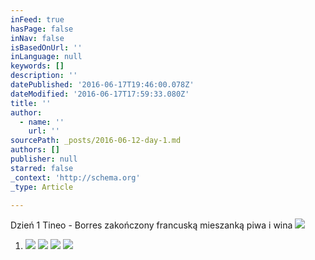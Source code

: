 ```yaml
---
inFeed: true
hasPage: false
inNav: false
isBasedOnUrl: ''
inLanguage: null
keywords: []
description: ''
datePublished: '2016-06-17T19:46:00.078Z'
dateModified: '2016-06-17T17:59:33.080Z'
title: ''
author:
  - name: ''
    url: ''
sourcePath: _posts/2016-06-12-day-1.md
authors: []
publisher: null
starred: false
_context: 'http://schema.org'
_type: Article

---
```

Dzień 1 Tineo - Borres zakończony francuską mieszanką piwa i wina ![](https://s3-us-west-2.amazonaws.com/the-grid-img/p/aceda9a5824dc437e6c69870d9f7f24fcad7694e.jpg)

1. ![](https://s3-us-west-2.amazonaws.com/the-grid-img/p/95d67f26fbfaacfd57b527ede117533b938a4f4e.jpg)
![](https://the-grid-user-content.s3-us-west-2.amazonaws.com/e7dbed22-822e-47a0-b604-b40185a6b67d.jpg)
![](https://the-grid-user-content.s3-us-west-2.amazonaws.com/76f0c2d7-4678-43a5-9c3a-d1fb84832a2e.jpg)
![](https://the-grid-user-content.s3-us-west-2.amazonaws.com/d24d2169-7386-4257-bcfd-da33b3ae1ebe.jpg)